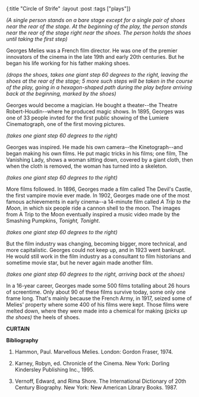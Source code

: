 {:title "Circle of Strife"
:layout :post
:tags  ["plays"]}

_(A single person stands on a bare stage except for a single pair of shoes near the rear of the stage. At the beginning of the play, the person stands near the rear of the stage right near the shoes. The person holds the shoes until taking the first step)_

Georges Melies was a French film director. He was one of the premier innovators of the cinema in the late 19th and early 20th centuries. But he
began his life working for his father making shoes. 

_(drops the shoes, takes one giant step 60 degrees to the right, leaving the shoes at the rear of the stage; 5 more such steps will be taken in the course of the play, going in a hexagon-shaped path during the play before arriving back at the beginning, marked by the shoes)_

Georges would become a magician. He bought a theater--the Theatre Robert-Houdin--where he produced magic shows. In 1895, Georges was one of 33 people
invted for the first public showing of the Lumiere Cinematograph, one of the
first moving pictures. 

_(takes one giant step 60 degrees to the right)_

Georges was inspired. He made his own camera--the Kinetograph--and began
making his own films. He put magic tricks in his films; one film, The
Vanishing Lady, shows a woman sitting down, covered by a giant cloth, then
when the cloth is removed, the woman has turned into a skeleton. 

_(takes one giant step 60 degrees to the right)_

More films followed. In 1896, Georges made a film called The Devil's Castle,
the first vampire movie ever made. In 1902, Georges made one of the most
famous achievements in early cinema--a 14-minute film called _A Trip to the Moon_, in which six people ride a cannon shell to the moon. The images from A
Trip to the Moon eventually inspired a music video made by the Smashing
Pumpkins, _Tonight, Tonight_. 

_(takes one giant step 60 degrees to the right)_

But the film industry was changing, becoming bigger, more technical, and more
capitalistic. Georges could not keep up, and in 1923 went bankrupt. He would
still work in the film industry as a consultant to film historians and
sometime movie star, but he never again made another film. 

_(takes one giant step 60 degrees to the right, arriving back at the shoes)_

In a 16-year career, Georges made some 500 films totalling about 26 hours of
screentime. Only about 90 of these films survive today, some only one frame
long. That's mainly because the French Army, in 1917, seized some of Melies'
property where some 400 of his films were kept. Those films were melted down,
where they were made into a chemical for making _(picks up the shoes)_ the
heels of shoes.

**CURTAIN**

**Bibliography**

  1. Hammon, Paul. Marvellous Melies. London: Gordon Fraser, 1974.

  2. Karney, Robyn, ed. Chronicle of the Cinema. New York: Dorling Kindersley Publishing Inc., 1995.

  3. Vernoff, Edward, and Rima Shore. The International Dictionary of 20th Century Biography. New York: New American Library Books. 1987. 

